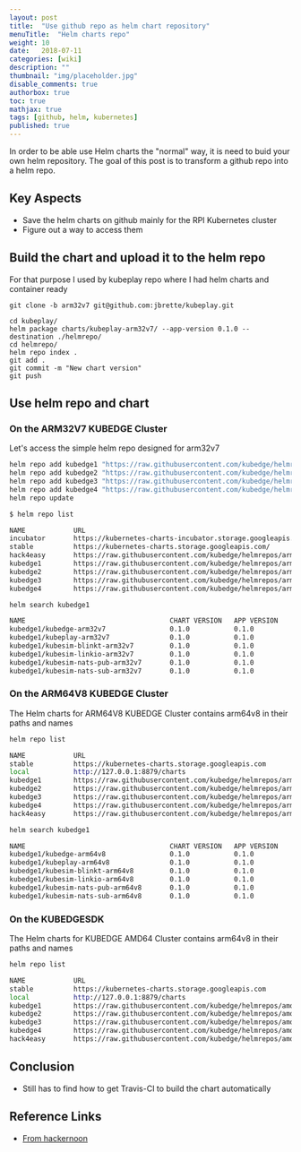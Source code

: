 ```yaml
---
layout: post
title:  "Use github repo as helm chart repository"
menuTitle:  "Helm charts repo"
weight: 10
date:   2018-07-11
categories: [wiki]
description: ""
thumbnail: "img/placeholder.jpg"
disable_comments: true
authorbox: true
toc: true
mathjax: true
tags: [github, helm, kubernetes]
published: true
---
```


In order to be able use Helm charts the "normal" way, it is need to buid your own helm repository.
The goal of this post is to transform a github repo into a helm repo.

<!--more-->

## Key Aspects

- Save the helm charts on github mainly for the RPI Kubernetes cluster
- Figure out a way to access them

## Build the chart and upload it to the helm repo

For that purpose I used by kubeplay repo where I had helm charts and container ready

~~~
git clone -b arm32v7 git@github.com:jbrette/kubeplay.git

cd kubeplay/
helm package charts/kubeplay-arm32v7/ --app-version 0.1.0 --destination ./helmrepo/
cd helmrepo/
helm repo index .
git add .
git commit -m "New chart version"
git push
~~~

## Use helm repo and chart

### On the ARM32V7 KUBEDGE Cluster

Let's access the simple helm repo designed for arm32v7

```bash
helm repo add kubedge1 "https://raw.githubusercontent.com/kubedge/helmrepos/arm32v7/kubedge1"
helm repo add kubedge2 "https://raw.githubusercontent.com/kubedge/helmrepos/arm32v7/kubedge2"
helm repo add kubedge3 "https://raw.githubusercontent.com/kubedge/helmrepos/arm32v7/kubedge3"
helm repo add kubedge4 "https://raw.githubusercontent.com/kubedge/helmrepos/arm32v7/kubedge4"
helm repo update
```

```bash
$ helm repo list

NAME            URL
incubator       https://kubernetes-charts-incubator.storage.googleapis.com/
stable          https://kubernetes-charts.storage.googleapis.com/
hack4easy       https://raw.githubusercontent.com/kubedge/helmrepos/arm32v7/hack4easy/
kubedge1        https://raw.githubusercontent.com/kubedge/helmrepos/arm32v7/kubedge1/
kubedge2        https://raw.githubusercontent.com/kubedge/helmrepos/arm32v7/kubedge2/
kubedge3        https://raw.githubusercontent.com/kubedge/helmrepos/arm32v7/kubedge3/
kubedge4        https://raw.githubusercontent.com/kubedge/helmrepos/arm32v7/kubedge4/
```

``` bash
helm search kubedge1

NAME                                    CHART VERSION   APP VERSION     DESCRIPTION
kubedge1/kubedge-arm32v7                0.1.0           0.1.0           A Helm chart for Kubernetes
kubedge1/kubeplay-arm32v7               0.1.0           0.1.0           A Helm chart for Kubernetes
kubedge1/kubesim-blinkt-arm32v7         0.1.0           0.1.0           A Helm chart for Kubedge Simulator
kubedge1/kubesim-linkio-arm32v7         0.1.0           0.1.0           A Helm chart for Kubedge Simulator
kubedge1/kubesim-nats-pub-arm32v7       0.1.0           0.1.0           A Helm chart for Kubedge Simulator
kubedge1/kubesim-nats-sub-arm32v7       0.1.0           0.1.0           A Helm chart for Kubedge Simulator
```

### On the ARM64V8 KUBEDGE Cluster

The Helm charts for ARM64V8 KUBEDGE Cluster contains arm64v8 in their paths and names

```bash
helm repo list

NAME            URL
stable          https://kubernetes-charts.storage.googleapis.com
local           http://127.0.0.1:8879/charts
kubedge1        https://raw.githubusercontent.com/kubedge/helmrepos/arm64v8/kubedge1
kubedge2        https://raw.githubusercontent.com/kubedge/helmrepos/arm64v8/kubedge2
kubedge3        https://raw.githubusercontent.com/kubedge/helmrepos/arm64v8/kubedge3
kubedge4        https://raw.githubusercontent.com/kubedge/helmrepos/arm64v8/kubedge4
hack4easy       https://raw.githubusercontent.com/kubedge/helmrepos/arm64v8/hack4easy
```

```bash
helm search kubedge1

NAME                                    CHART VERSION   APP VERSION     DESCRIPTION
kubedge1/kubedge-arm64v8                0.1.0           0.1.0           A Helm chart for Kubernetes
kubedge1/kubeplay-arm64v8               0.1.0           0.1.0           A Helm chart for Kubernetes
kubedge1/kubesim-blinkt-arm64v8         0.1.0           0.1.0           A Helm chart for Kubedge Simulator
kubedge1/kubesim-linkio-arm64v8         0.1.0           0.1.0           A Helm chart for Kubedge Simulator
kubedge1/kubesim-nats-pub-arm64v8       0.1.0           0.1.0           A Helm chart for Kubedge Simulator
kubedge1/kubesim-nats-sub-arm64v8       0.1.0           0.1.0           A Helm chart for Kubedge Simulator
```


### On the KUBEDGESDK

The Helm charts for KUBEDGE AMD64 Cluster contains arm64v8 in their paths and names

```bash
helm repo list

NAME            URL
stable          https://kubernetes-charts.storage.googleapis.com
local           http://127.0.0.1:8879/charts
kubedge1        https://raw.githubusercontent.com/kubedge/helmrepos/amd64/kubedge1
kubedge2        https://raw.githubusercontent.com/kubedge/helmrepos/amd64/kubedge2
kubedge3        https://raw.githubusercontent.com/kubedge/helmrepos/amd64/kubedge3
kubedge4        https://raw.githubusercontent.com/kubedge/helmrepos/amd64/kubedge4
hack4easy       https://raw.githubusercontent.com/kubedge/helmrepos/amd64/hack4easy
```

## Conclusion

- Still has to find how to get Travis-CI to build the chart automatically

## Reference Links

- [From hackernoon](https://hackernoon.com/using-a-private-github-repo-as-helm-chart-repo-https-access-95629b2af27c)

